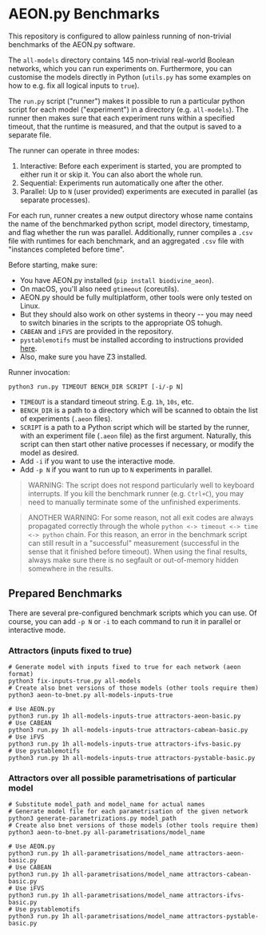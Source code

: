 # AEON.py Benchmarks

This repository is configured to allow painless running of non-trivial benchmarks of the AEON.py software.

The `all-models` directory contains 145 non-trivial real-world Boolean networks, which you can run experiments on. Furthermore, you can customise the models directly in Python (`utils.py` has some examples on how to e.g. fix all logical inputs to `true`).

The `run.py` script ("runner") makes it possible to run a particular python script for each model ("experiment") in a directory (e.g. `all-models`). The runner then makes sure that each experiment runs within a specified timeout, that the runtime is measured, and that the output is saved to a separate file.

The runner can operate in three modes:

1. Interactive: Before each experiment is started, you are prompted to either run it or skip it. You can also abort the whole run.
2. Sequential: Experiments run automatically one after the other.
3. Parallel: Up to `N` (user provided) experiments are executed in parallel (as separate processes).

For each run, runner creates a new output directory whose name contains the name of the benchmarked python script, model directory, timestamp, and flag whether the run was parallel. Additionally, runner compiles a `.csv` file with runtimes for each benchmark, and an aggregated `.csv` file with "instances completed before time".

Before starting, make sure:
 - You have AEON.py installed (`pip install biodivine_aeon`). 
 - On macOS, you'll also need `gtimeout` (coreutils). 
 - AEON.py should be fully multiplatform, other tools were only tested on Linux. 
 - But they should also work on other systems in theory -- you may need to switch binaries in the scripts to the appropriate OS tohugh. 
 - `CABEAN` and `iFVS` are provided in the repository. 
 - `pystablemotifs` must be installed according to instructions provided [here](https://github.com/jcrozum/pystablemotifs).
 - Also, make sure you have Z3 installed.

Runner invocation:

```
python3 run.py TIMEOUT BENCH_DIR SCRIPT [-i/-p N]
```

 - `TIMEOUT` is a standard timeout string. E.g. `1h`, `10s`, etc.
 - `BENCH_DIR` is a path to a directory which will be scanned to obtain the list of experiments (`.aeon` files).
 - `SCRIPT` is a path to a Python script which will be started by the runner, with an experiment file (`.aeon` file) as the first argument. Naturally, this script can then start other native processes if necessary, or modify the model as desired.
 - Add `-i` if you want to use the interactive mode.
 - Add `-p N` if you want to run up to `N` experiments in parallel.

> WARNING: The script does not respond particularly well to keyboard interrupts. If you kill the benchmark runner (e.g. `Ctrl+C`), you may need to manually terminate some of the unfinished experiments.

> ANOTHER WARNING: For some reason, not all exit codes are always propagated correctly through the whole `python <-> timeout <-> time <-> python` chain. For this reason, an error in the benchmark script can still result in a "successful" measurement (successful in the sense that it finished before timeout). When using the final results, always make sure there is no segfault or out-of-memory hidden somewhere in the results.

## Prepared Benchmarks

There are several pre-configured benchmark scripts which you can use. Of course, you can add `-p N` or `-i` to each command to run it in parallel or interactive mode.

### Attractors (inputs fixed to true)

```
# Generate model with inputs fixed to true for each network (aeon format)
python3 fix-inputs-true.py all-models
# Create also bnet versions of those models (other tools require them)
python3 aeon-to-bnet.py all-models-inputs-true

# Use AEON.py
python3 run.py 1h all-models-inputs-true attractors-aeon-basic.py
# Use CABEAN
python3 run.py 1h all-models-inputs-true attractors-cabean-basic.py
# Use iFVS
python3 run.py 1h all-models-inputs-true attractors-ifvs-basic.py
# Use pystablemotifs
python3 run.py 1h all-models-inputs-true attractors-pystable-basic.py
```

### Attractors over all possible parametrisations of particular model

```
# Substitute model_path and model_name for actual names
# Generate model file for each parametrisation of the given network
python3 generate-parametrizations.py model_path
# Create also bnet versions of those models (other tools require them)
python3 aeon-to-bnet.py all-parametrisations/model_name

# Use AEON.py
python3 run.py 1h all-parametrisations/model_name attractors-aeon-basic.py
# Use CABEAN
python3 run.py 1h all-parametrisations/model_name attractors-cabean-basic.py
# Use iFVS
python3 run.py 1h all-parametrisations/model_name attractors-ifvs-basic.py
# Use pystablemotifs
python3 run.py 1h all-parametrisations/model_name attractors-pystable-basic.py

```
